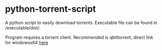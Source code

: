 # python-torrent-script
A python script to easily download torrents. Executable file can be found in /executable/dist/.

Program requires a torrent client. Recommended is qbittorrent, direct link for windowsx64 [here](https://sourceforge.net/projects/qbittorrent/files/qbittorrent-win32/qbittorrent-4.2.1/qbittorrent_4.2.1_x64_setup.exe/download)

